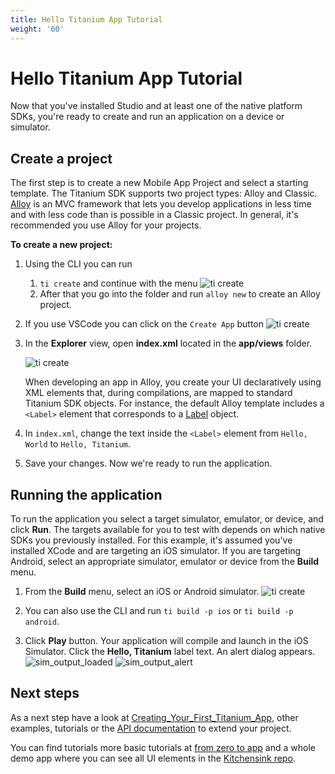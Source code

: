 ```yaml
---
title: Hello Titanium App Tutorial
weight: '60'
---
```


# Hello Titanium App Tutorial

Now that you've installed Studio and at least one of the native platform SDKs, you're ready to create and run an application on a device or simulator.

## Create a project

The first step is to create a new Mobile App Project and select a starting template. The Titanium SDK supports two project types: Alloy and Classic. [Alloy](/guide/Alloy_Framework/) is an MVC framework that lets you develop applications in less time and with less code than is possible in a Classic project. In general, it's recommended you use Alloy for your projects.

**To create a new project:**

1. Using the CLI you can run

    1. `ti create` and continue with the menu
    ![ti create](./ti_create.png)
    2. After that you go into the folder and run `alloy new` to create an Alloy project.


2. If you use VSCode you can click on the `Create App` button
    ![ti create](./ti_create_vscode.png)


3. In the **Explorer** view, open **index.xml** located in the **app/views** folder.

    ![ti create](./ti_create_vscode2.png)

    When developing an app in Alloy, you create your UI declaratively using XML elements that, during compilations, are mapped to standard Titanium SDK objects. For instance, the default Alloy template includes a `<Label>` element that corresponds to a [Label](#!/api/Titanium.UI.Label) object.

7. In `index.xml`, change the text inside the `<Label>` element from `Hello, World` to `Hello, Titanium`.

8. Save your changes. Now we're ready to run the application.

## Running the application

To run the application you select a target simulator, emulator, or device, and click **Run**. The targets available for you to test with depends on which native SDKs you previously installed. For this example, it's assumed you've installed XCode and are targeting an iOS simulator. If you are targeting Android, select an appropriate simulator, emulator or device from the **Build** menu.


1. From the **Build** menu, select an iOS or Android simulator.
    ![ti create](./ti_create_vscode3.png)

2. You can also use the CLI and run `ti build -p ios` or `ti build -p android`.

3. Click **Play** button. Your application will compile and launch in the iOS Simulator. Click the **Hello, Titanium** label text. An alert dialog appears.
    ![sim_output_loaded](./sim_output_loaded.png) ![sim_output_alert](./sim_output_alert.png)

## Next steps

As a next step have a look at [Creating_Your_First_Titanium_App](./Creating_Your_First_Titanium_App/), other examples, tutorials or the [API documentation](./api/) to extend your project.

You can find tutorials more basic tutorials at [from zero to app](https://fromzerotoapp.com) and a whole demo app where you can see all UI elements in the [Kitchensink repo](https://github.com/tidev/kitchensink-v2).
